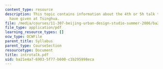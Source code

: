 ```yaml
---
content_type: resource
description: This topic contains information about the 4th or 5h talk that Jan Wampler
  have given at Tsinghua.
file: /media/courses/11-307-beijing-urban-design-studio-summer-2006/ba21e4a769035f77b600c1b295998eca_introtalk.pdf
file_type: application/pdf
learning_resource_types: []
ocw_type: OCWFile
parent_title: Syllabus
parent_type: CourseSection
resourcetype: Document
title: introtalk.pdf
uid: ba21e4a7-6903-5f77-b600-c1b295998eca
---
```

